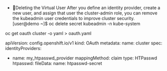 - 👋Deleting the Virtual User
After you define an identity provider, create a new user, and assign that user the cluster-admin
role, you can remove the kubeadmin user credentials to improve cluster security.
[user@demo ~]$ oc delete secret kubeadmin -n kube-system


oc get oauth cluster -o yaml > oauth.yaml

apiVersion: config.openshift.io/v1
kind: OAuth
metadata:
name: cluster
spec:
identityProviders:
- name: my_htpasswd_provider
mappingMethod: claim
type: HTPasswd
htpasswd:
fileData:
name: htpasswd-secret



